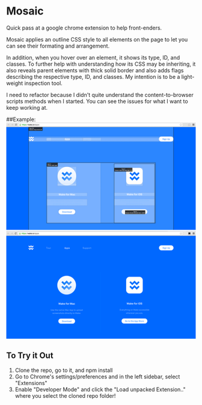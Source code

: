 # Mosaic
Quick pass at a google chrome extension to help front-enders.

Mosaic applies an outline CSS style to all elements on the page to let you can see their formating and arrangement.

In addition, when you hover over an element, it shows its type, ID, and classes. To further help with understanding how its CSS may be inheriting, it also reveals parent elements with thick solid border and also adds flags describing the respective type, ID, and classes. My intention is to be a light-weight inspection tool.

I need to refactor because I didn't quite understand the content-to-browser scripts methods when I started. You can see the issues for what I want to keep working at.

##Example:
![I love that blue!](/screenshot2.png)
![Not as neat!](/screenshot1.png)

## To Try it Out
1. Clone the repo, go to it, and npm install
2. Go to Chrome's settings/preferences and in the left sidebar, select "Extensions"
3. Enable "Developer Mode" and click the "Load unpacked Extension.." where you select the cloned repo folder!
